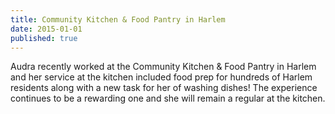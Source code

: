 ```yaml
---
title: Community Kitchen & Food Pantry in Harlem
date: 2015-01-01
published: true
---
```


Audra recently worked at the Community Kitchen & Food Pantry in Harlem and her service at the kitchen included food prep for hundreds of Harlem residents along with a new task for her of washing dishes! The experience continues to be a rewarding one and she will remain a regular at the kitchen.
